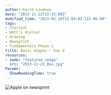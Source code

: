 ```yaml
---
author: Keith Lindsey
date: "2013-11-22T15:33:00Z"
modified_time: "2015-02-16T11:04:03.115-06:00"
tags:
- Charcoal
- Watt's Atelier
- drawing
- Newsprint
- Fundamentals Phase 1
title: Basic Shapes – Day 8
resources:
- name: "featured-image"
  src: "2013-11-22_Box.jpg"
Params:
  ShowReadingTime: true
---
```


![Apple on newsprint](/images/2013/11/2013-11-22_Apple.jpg)